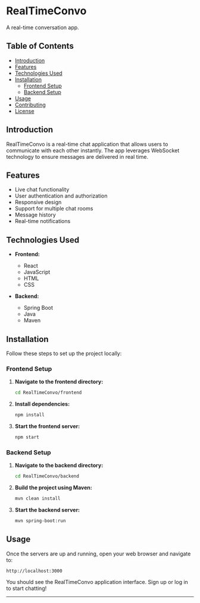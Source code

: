 # RealTimeConvo

A real-time conversation app.

## Table of Contents

- [Introduction](#introduction)
- [Features](#features)
- [Technologies Used](#technologies-used)
- [Installation](#installation)
  - [Frontend Setup](#frontend-setup)
  - [Backend Setup](#backend-setup)
- [Usage](#usage)
- [Contributing](#contributing)
- [License](#license)

## Introduction

RealTimeConvo is a real-time chat application that allows users to communicate with each other instantly. The app leverages WebSocket technology to ensure messages are delivered in real time.

## Features

- Live chat functionality
- User authentication and authorization
- Responsive design
- Support for multiple chat rooms
- Message history
- Real-time notifications

## Technologies Used

- **Frontend:**
  - React
  - JavaScript
  - HTML
  - CSS

- **Backend:**
  - Spring Boot
  - Java
  - Maven

## Installation

Follow these steps to set up the project locally:

### Frontend Setup

1. **Navigate to the frontend directory:**

    ```bash
    cd RealTimeConvo/frontend
    ```

2. **Install dependencies:**

    ```bash
    npm install
    ```

3. **Start the frontend server:**

    ```bash
    npm start
    ```

### Backend Setup

1. **Navigate to the backend directory:**

    ```bash
    cd RealTimeConvo/backend
    ```

2. **Build the project using Maven:**

    ```bash
    mvn clean install
    ```

3. **Start the backend server:**

    ```bash
    mvn spring-boot:run
    ```

## Usage

Once the servers are up and running, open your web browser and navigate to:

```
http://localhost:3000

```

You should see the RealTimeConvo application interface. Sign up or log in to start chatting!

---
